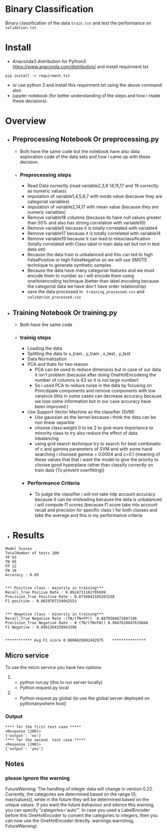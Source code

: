 # Binary Classification 
 Binary classification of the data ```train.txt``` and test the performance on ```validation.txt```
# Install
 - Anaconda3 distribution for  Python3 https://www.anaconda.com/distribution/
and install requirment.txt
```
pip install -r requirment.txt
```
 - or use python 3 and install this requirment.txt using the above command also 
- jupyter notebook (for better understanding of the steps and how i made these decisions).

# Overview 

- ## Preprocessing Notebook Or preprocessing.py 
  - Both have the same code but the notebook have also data exploration code of the data sets and how i came up with these decision. 
  - ### Preprocessing steps

    - Read Data correctly (read variable2,3,8 14,15,17 and 19 correctly as numeric values)
    - imputation of variable1,4,5,6,7 with mode value (because they are categorial variables)
    - imputation of variable2,14,17 with mean value (because they are numeric variables)
    - Remove variable18 columns (because its have null values greater than 50% and also has strong correlation with variable10)
    - Remove variable5 because it is totally correlated with variable4
    - Remove variable17 because it is totally correlated with variable14
    - Remove variable19 because it can lead to missclassification (totally correlated with Class label in train data set but not in test data set)
    - Because the data train is unbalanced and this can led to high FalsePositive or high FalseNegative so we will use SMOTE technique to generate synthetic samples
    - Because the data have many categorial features and we must encode them to number so i will encode them using oneHotencoding technique (better than label encoding because the categorial data we have don't have order relationship)
     - save the data processed in ``` training_processed.csv``` and ```validation_processed.csv```
 

- ## Training Notebook Or training.py 
  - Both have the same code 
  - ### trainig steps

    - Loading the data
    - Splitting the data to x_train , y_train , x_test , y_test
    - Data Normalization
    - PCA and thats for two reason
      - PCA can be used to reduce dimensios but in case of our data it isn't problem (because after doing OneHotEncodeing the number of columns is 43 so it is not large number)
      - So i used PCA to reduce noise in the data by focusing on Princdipale components and remove components with low varaince (this in some cases can decrease accuracy because we lose some information but in our case accuracy have been improved ) 
    - Use Support Vector Machine as the classifier (SVM)
      - Use gaussian as the kernel because i think the data can be non linear separble 
      - choose class:weight 0 to be 2 to give more importance to minority class to try also reduce the effect of data inbalancing
      - using grid search technique try to search for best combinatio of c and gamma parameters of SVM and with some hand searching i choosed gamma = 0.0004 and c=0.1 (meaning of these values that  that i want the model to give the priority to choose good hyperplane rather than classify correctly on train data (To prevent overfitting))
    - ### Performance Criteria
         - To judge the classifier i will not take intp account accuracy because it can be misleading because the data is unbalanced i will compute f1 scores (because f1 score take into account recall and precision for specific class ) for both classes and take the average and this is my performance criteria 

- # Results  
```
Model Scores  
TotalNumber of tests 200  
TP 83  
TN 95  
FP 12  
FN 10  
Accuracy : 0.89  


*** Positive class - majority in training***  
Recall_True Posiive Rate : 0.8924731182795699  
Precision_True Positive Rate : 0.8736842105263158  
F1 positive : 0.8829787234042553  


*** Negative class - minority in training***   
Recall_True Negative Rate :(TN/(TN+FP))  0.8878504672897196  
Precision_True Negative Rate : # (TN/(TN+FN)) 0.9047619047619048  
F1 Negative : 0.8962264150943396   


************ Avg F1 score 0.8896025692492975    ***************
```
## Micro service 
To use the micro service you have two options 
1.  * python run.py  (this to run server locally)
    * Python request.py local 
1.  * Python request.py global  (to use the global server deployed on pythonanywhere host)
### Output 
```
**** for the first test case *****
<Response [200]>
{'output': 'no'}
**** for the second  test case *****
<Response [200]>
{'output': 'yes'}
```

## Notes 
### please ignore the warning   
  FutureWarning: The handling of integer data will change in version 0.22. Currently, the categories are determined based on the range [0, max(values)], while in the future they will be determined based on the unique values.
If you want the future behaviour and silence this warning, you can specify "categories='auto'".
In case you used a LabelEncoder before this OneHotEncoder to convert the categories to integers, then you can now use the OneHotEncoder directly.
  warnings.warn(msg, FutureWarning)

  




